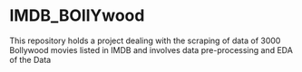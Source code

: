 # IMDB_BOllYwood
This repository holds a project dealing with the scraping of data of 3000 Bollywood movies listed in IMDB and involves data pre-processing and EDA of the Data
